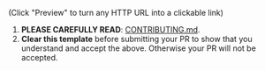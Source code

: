 (Click "Preview" to turn any HTTP URL into a clickable link)

1. **PLEASE CAREFULLY READ**: [CONTRIBUTING.md](CONTRIBUTING.md).
2. **Clear this template** before submitting your PR to show that you understand and accept the above. Otherwise your PR will not be accepted.
